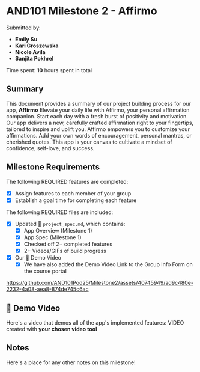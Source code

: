 <!-- (This is a comment) INSTRUCTIONS: Go through this page and fill out any **bolded** entries with their correct values.-->

# AND101 Milestone 2 - **Affirmo**

Submitted by:
- **Emily Su**
- **Kari Groszewska**
- **Nicole Avila**
- **Sanjita Pokhrel**
  
Time spent: **10** hours spent in total

## Summary

This document provides a summary of our project building process for our app, **Affirmo**
Elevate your daily life with Affirmo, your personal affirmation companion. Start each day with a fresh burst of positivity and motivation. Our app delivers a new, carefully crafted affirmation right to your fingertips, tailored to inspire and uplift you. Affirmo empowers you to customize your affirmations. Add your own words of encouragement, personal mantras, or cherished quotes. This app is your canvas to cultivate a mindset of confidence, self-love, and success.

## Milestone Requirements

The following REQUIRED features are completed:

- [x] Assign features to each member of your group
- [x] Establish a goal time for completing each feature

The following REQUIRED files are included:

- [X] Updated 📄 `project_spec.md`, which contains:
  - [x] App Overview (Milestone 1)
  - [x] App Spec (Milestone 1)
  - [x] Checked off 2+ completed features
  - [x] 2+ Videos/GIFs of build progress

- [X] Our 🎥 Demo Video
  - [X] We have also added the Demo Video Link to the Group Info Form on the course portal

https://github.com/AND101Pod25/Milestone2/assets/40745949/ad9c480e-2232-4a08-aea8-874de745c6ac

## 🎥 Demo Video

Here's a video that demos all of the app's implemented features:
VIDEO created with **your chosen video tool**

## Notes

Here's a place for any other notes on this milestone!
